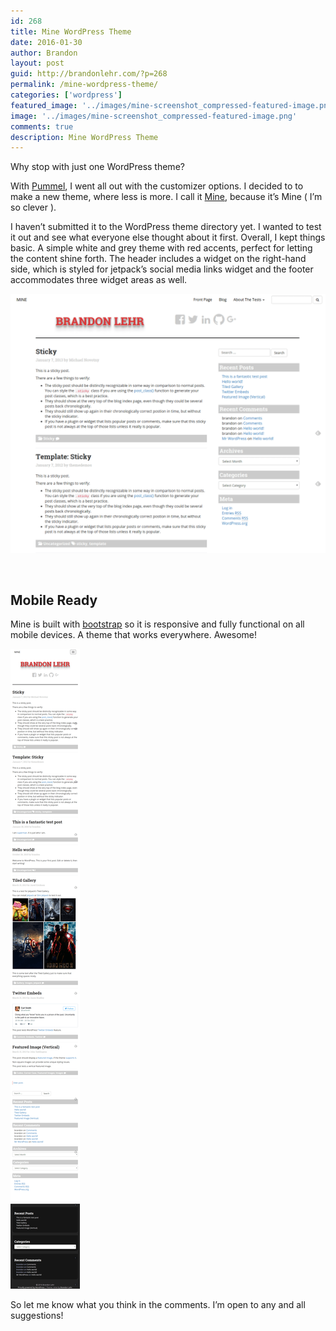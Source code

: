 ```yaml
---
id: 268
title: Mine WordPress Theme
date: 2016-01-30
author: Brandon
layout: post
guid: http://brandonlehr.com/?p=268
permalink: /mine-wordpress-theme/
categories: ['wordpress']
featured_image: '../images/mine-screenshot_compressed-featured-image.png'
image: '../images/mine-screenshot_compressed-featured-image.png'
comments: true
description: Mine WordPress Theme
---
```


Why stop with just one WordPress theme?

With [Pummel](/introducing-pummel-wordpress-theme), I went all out with the customizer options. I decided to to make a new theme, where less is more. I call it [Mine](https://github.com/blehr/mine), because it&#8217;s Mine ( I&#8217;m so clever ).

I haven&#8217;t submitted it to the WordPress theme directory yet. I wanted to test it out and see what everyone else thought about it first. Overall, I kept things basic. A simple white and grey theme with red accents, perfect for letting the content shine forth. The header includes a widget on the right-hand side, which is styled for jetpack&#8217;s social media links widget and the footer accommodates three widget areas as well.

![screenshot](../images/mine-screenshot_compressed-featured-image.png)

&nbsp;

## Mobile Ready

Mine is built with [bootstrap](http://getbootstrap.com) so it is responsive and fully functional on all mobile devices. A theme that works everywhere. Awesome!

![screenshot](../images/mine-mobile_compressed.png)

So let me know what you think in the comments. I&#8217;m open to any and all suggestions!
